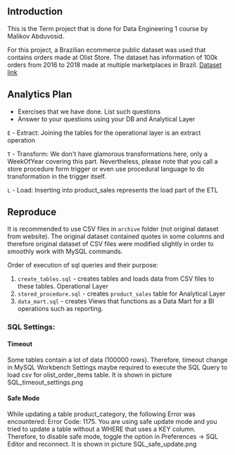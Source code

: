## Introduction

This is the Term project that is done for Data Engineering 1 course by Malikov Abduvosid. 

For this project, a Brazilian ecommerce public dataset was used that contains orders made at Olist Store. The dataset has information of 100k orders from 2016 to 2018 made at multiple marketplaces in Brazil. [Dataset link](https://www.kaggle.com/olistbr/brazilian-ecommerce?select=olist_order_items_dataset.csv)

## Analytics Plan
- Exercises that we have done. List such questions
- Answer to your questions using your DB and Analytical Layer

`E` - Extract: Joining the tables for the operational layer is an extract operation

`T` - Transform: We don't have glamorous transformations here, only a WeekOfYear covering this part. Nevertheless, please note that you call a store procedure form trigger or even use procedural language to do transformation in the trigger itself.

`L` - Load: Inserting into product_sales represents the load part of the ETL

## Reproduce 
It is recommended to use CSV files in `archive` folder (not original dataset from website). The original dataset contained quotes in some columns and therefore original dataset of CSV files were modified slightly in order to smoothly work with MySQL commands.

Order of execution of sql queries and their purpose:

1. `create_tables.sql` - creates tables and loads data from CSV files to these tables. Operational Layer
2. `stored_procedure.sql` - creates `product_sales` table for Analytical Layer
3. `data_mart.sql` - creates Views that functions as a Data Mart for a BI operations such as reporting.

### SQL Settings:

#### Timeout 
Some tables contain a lot of data (100000 rows). Therefore, timeout change in MySQL Workbench Settings maybe required to execute the SQL Query to load csv for olist_order_items table. It is shown in picture SQL_timeout_settings.png 

#### Safe Mode
While updating a table product_category, the following Error was encountered: 
Error Code: 1175. You are using safe update mode and you tried to update a table without a WHERE that uses a KEY column.  
Therefore, to disable safe mode, toggle the option in Preferences -> SQL Editor and reconnect. It is shown in picture SQL_safe_update.png





